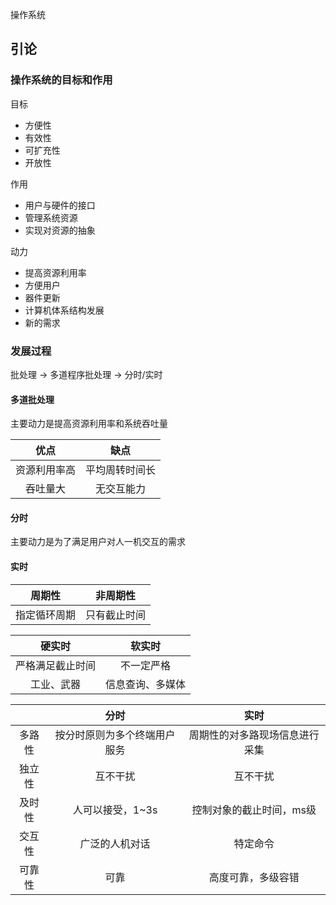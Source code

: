 操作系统

## 引论

### 操作系统的目标和作用

目标

* 方便性
* 有效性
* 可扩充性
* 开放性

作用

* 用户与硬件的接口
* 管理系统资源
* 实现对资源的抽象

动力

* 提高资源利用率
* 方便用户
* 器件更新
* 计算机体系结构发展
* 新的需求

### 发展过程

批处理 -> 多道程序批处理 -> 分时/实时

#### 多道批处理

主要动力是提高资源利用率和系统吞吐量

|优点|缺点|
|:-:|:-:|
|资源利用率高|平均周转时间长|
|吞吐量大|无交互能力|

#### 分时

主要动力是为了满足用户对人一机交互的需求

#### 实时

|周期性|非周期性|
|:-:|:-:|
|指定循环周期|只有截止时间|

|硬实时|软实时|
|:-:|:-:|
|严格满足截止时间|不一定严格|
|工业、武器|信息查询、多媒体|

||分时|实时|
|:-:|:-:|:-:|
|多路性|按分时原则为多个终端用户服务|周期性的对多路现场信息进行采集|
|独立性|互不干扰|互不干扰|
|及时性|人可以接受，1~3s|控制对象的截止时间，ms级|
|交互性|广泛的人机对话|特定命令|
|可靠性|可靠|高度可靠，多级容错|

